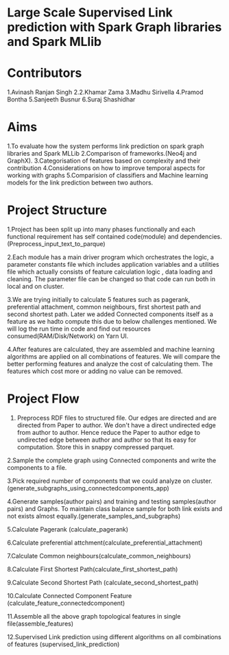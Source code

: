 # Large Scale Supervised Link prediction with Spark Graph libraries and Spark MLlib

# Contributors

1.Avinash Ranjan Singh
2.2.Khamar Zama
3.Madhu Sirivella
4.Pramod Bontha
5.Sanjeeth Busnur
6.Suraj Shashidhar

# Aims

1.To evaluate how the system performs link prediction on spark graph libraries and Spark MLLib
2.Comparison of frameworks.(Neo4j and GraphX).
3.Categorisation of features based on complexity and their contribution
4.Considerations on how to improve temporal aspects for working with graphs
5.Comparision of classifiers and Machine learning models for the link prediction between two authors.

# Project Structure

1.Project has been split up into many phases functionally and each functional requirement has self contained code(module) and dependencies.         (Preprocess_input_text_to_parque)

2.Each module has a main driver program which orchestrates the logic, a parameter constants file which includes application variables and a utilities file which    actually consists of feature calculation logic , data loading and cleaning. The parameter file can be changed so that code can run both in local and on cluster.
 
3.We are trying initially to calculate 5 features such as pagerank, preferential attachment, common neighbours, first shortest path and second shortest path. Later we added Connected components itself as a feature as we hadto compute this due to below challenges mentioned. We will log the run time in code and find out resources consumed(RAM/Disk/Network) on Yarn UI.

4.After features are calculated, they are assembled and machine learning algorithms are applied on all combinations of features. We will compare the better performing features and analyze the cost of calculating them. The features which cost more or adding no value can be removed.

# Project Flow

1. Preprocess RDF files to structured file. Our edges are directed and are directed from Paper to author. We don't have a direct undirected edge from author to author. Hence reduce the Paper to author edge to undirected edge between author and author so that its easy for computation. Store this in snappy compressed parquet.

2.Sample the complete graph using Connected components and write the components to a file.

3.Pick required number of components that we could analyze on cluster. (generate_subgraphs_using_connectedcomponents_app)

4.Generate samples(author pairs) and training and testing samples(author pairs) and Graphs. To maintain class balance sample for both link exists and not exists    almost equally.(generate_samples_and_subgraphs)

5.Calculate Pagerank (calculate_pagerank)

6.Calculate preferential attchment(calculate_preferential_attachment)

7.Calculate Common neighbours(calculate_common_neighbours)

8.Calculate First Shortest Path(calculate_first_shortest_path)

9.Calculate Second Shortest Path (calculate_second_shortest_path)

10.Calculate Connected Component Feature (calculate_feature_connectedcomponent)

11.Assemble all the above graph topological features in single file(assemble_features)

12.Supervised Link prediction using different algorithms on all combinations of features (supervised_link_prediction)





